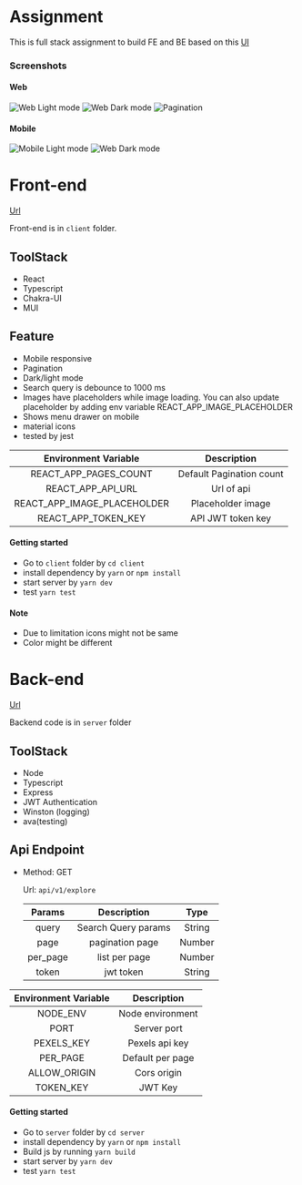 # Assignment

This is full stack assignment to build FE and BE based on this [UI](https://dribbble.com/shots/6187917/attachments/1326507?mode=media)

### Screenshots

#### Web

![Web Light mode](./screenshots/light-web.png?raw=true)
![Web Dark mode](./screenshots/dark-web.png?raw=true)
![Pagination](./screenshots/light-web-pagination.png)

#### Mobile

![Mobile Light mode](./screenshots/light-mobile.png?raw=true)
![Web Dark mode](./screenshots/dark-mobile.png?raw=true)

# Front-end

[Url](https://bespoke-blancmange-8677a2.netlify.app)

Front-end is in `client` folder.

## ToolStack

- React
- Typescript
- Chakra-UI
- MUI

## Feature

- Mobile responsive
- Pagination
- Dark/light mode
- Search query is debounce to 1000 ms
- Images have placeholders while image loading. You can also update placeholder by adding env variable REACT_APP_IMAGE_PLACEHOLDER
- Shows menu drawer on mobile
- material icons
- tested by jest

|    Environment Variable     | Description |
| :-------------------------: | :----------------------: |
|    REACT_APP_PAGES_COUNT    | Default Pagination count |
|      REACT_APP_API_URL      |        Url of api        |
| REACT_APP_IMAGE_PLACEHOLDER |    Placeholder image     |
|     REACT_APP_TOKEN_KEY     |    API JWT token key     |

#### Getting started

- Go to `client` folder by `cd client`
- install dependency by `yarn` or `npm install`
- start server by `yarn dev`
- test `yarn test`

#### Note

- Due to limitation icons might not be same
- Color might be different

# Back-end

[Url](https://pelicargo-test.onrender.com/)

Backend code is in `server` folder

## ToolStack

- Node
- Typescript
- Express
- JWT Authentication
- Winston (logging)
- ava(testing)

## Api Endpoint

- Method: GET

  Url: `api/v1/explore`

  |  Params  |     Description     | Type |
  | :------: | :-----------------: |:-----------------:|
  |  query   | Search Query params | String |
  |   page   |   pagination page   | Number |
  | per_page |    list per page    | Number |
  | token |    jwt token   | String |
  

| Environment Variable | Description |
| :------------------: | :----------------------: |
|       NODE_ENV       |     Node environment     |
|         PORT         |       Server port        |
|      PEXELS_KEY      |      Pexels api key      |
|       PER_PAGE       |     Default per page     |
|     ALLOW_ORIGIN     |       Cors origin        |
|      TOKEN_KEY       |         JWT Key          |

#### Getting started

- Go to `server` folder by `cd server`
- install dependency by `yarn` or `npm install`
- Build js by running `yarn build`
- start server by `yarn dev`
- test `yarn test`
